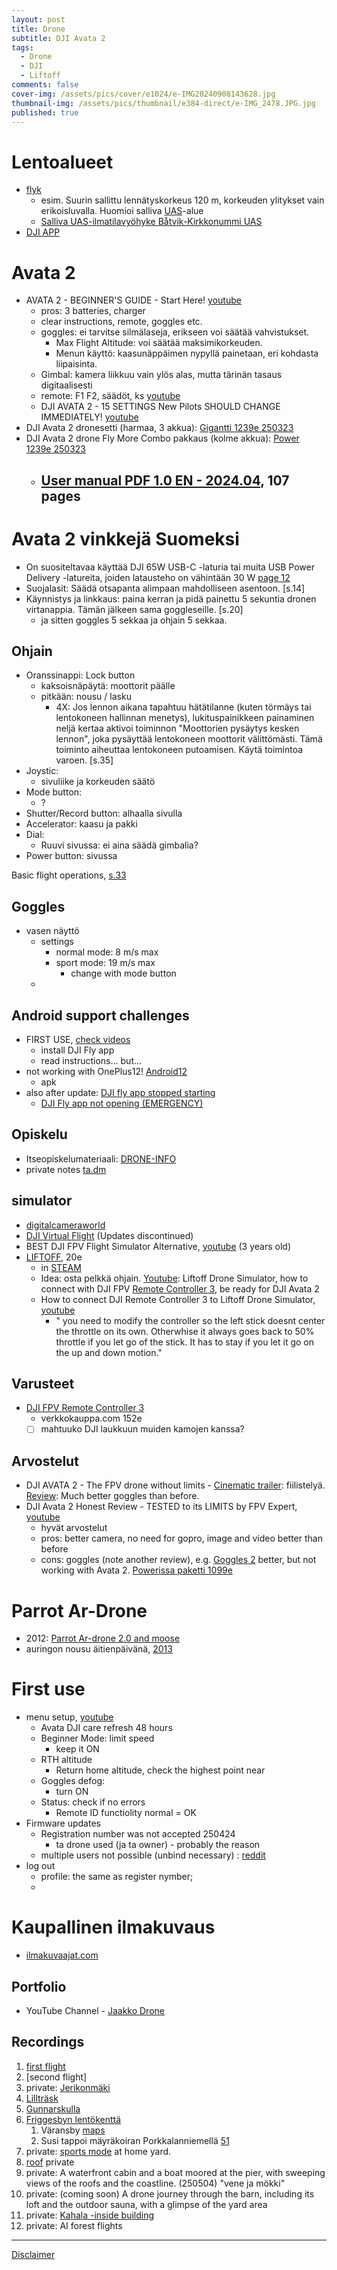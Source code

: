 ```yaml
---
layout: post
title: Drone
subtitle: DJI Avata 2
tags:
  - Drone
  - DJI
  - Liftoff
comments: false
cover-img: /assets/pics/cover/e1024/e-IMG20240908143628.jpg
thumbnail-img: /assets/pics/thumbnail/e384-direct/e-IMG_2478.JPG.jpg
published: true
---
```



# Lentoalueet

- [flyk](https://flyk.com/map?drone&lang=fi#p=9.48/60.1233/24.4656)
  - esim. Suurin sallittu lennätyskorkeus 120 m, korkeuden ylitykset vain erikoisluvalla. Huomioi salliva [UAS](https://droneinfo.fi/fi/uas-ilmatilavyohykkeet?group=tilapainensallivauas&limit=100&offset=0&query=&sort=title.sort)-alue
  - [Salliva UAS-ilmatilavyöhyke Båtvik-Kirkkonummi UAS](https://droneinfo.fi/fi/ajankohtaista/salliva-uas-ilmatilavyohyke-batvik-kirkkonummi-uas-422022-322023)
- [DJI APP](https://www.dji.com/fi/downloads/djiapp/dji-fly)

# Avata 2

- AVATA 2 - BEGINNER'S GUIDE - Start Here! [youtube](https://www.youtube.com/watch?v=r6dWuN2DiIA)
  - pros: 3 batteries, charger
  - clear instructions, remote, goggles etc.
  - goggles: ei tarvitse silmälaseja, erikseen voi säätää vahvistukset.
    - Max Flight Altitude: voi säätää maksimikorkeuden.
    - Menun käyttö: kaasunäppäimen nypyllä painetaan, eri kohdasta liipaisinta. 
  - Gimbal: kamera liikkuu vain ylös alas, mutta tärinän tasaus digitaalisesti
  - remote: F1 F2, säädöt, ks [youtube](https://youtu.be/r6dWuN2DiIA?si=SXWsGXK4R2GwMEKn&t=1588)
  - DJI AVATA 2 - 15 SETTINGS New Pilots SHOULD CHANGE IMMEDIATELY! [youtube](https://www.youtube.com/watch?v=YoFFb5Ukc8s)
- DJI Avata 2 dronesetti (harmaa, 3 akkua): [Gigantti 1239e 250323](https://www.gigantti.fi/product/urheilu-ja-vapaa-aika/dronet-ja-tarvikkeet/dronet/dji-avata-2-dronesetti-harmaa-3-akkua/772336)
- DJI Avata 2 drone Fly More Combo pakkaus (kolme akkua): [Power 1239e 250323](https://www.power.fi/puhelimet-ja-kamerat/dronet-ja-tarvikkeet/dronet/dji-avata-2-drone-fly-more-combo-pakkaus-kolme-akkua/p-3219717/?utm_source=vertaa_fi&utm_medium=cpc&utm_term=%5B90253-3219717%5D%5B9bb3e37a-4c16-4b83-ad2c-6c03700574f5%5D)
  - [User manual PDF 1.0 EN - 2024.04](https://dl.djicdn.com/downloads/DJI_Avata_2/UM/DJI_Avata_2_User_Manual_v1.0_en.pdf), 107 pages
    - 

# Avata 2 vinkkejä Suomeksi

- On suositeltavaa käyttää DJI 65W USB-C -laturia tai muita USB Power Delivery -latureita, joiden latausteho on vähintään 30 W [page 12](https://dl.djicdn.com/downloads/DJI_Avata_2/UM/DJI_Avata_2_User_Manual_v1.0_en.pdf)
- Suojalasit: Säädä otsapanta alimpaan mahdolliseen asentoon. [s.14]
- Käynnistys ja linkkaus: paina kerran ja pidä painettu 5 sekuntia dronen virtanappia. Tämän jälkeen sama goggleseille. [s.20]
  - ja sitten goggles 5 sekkaa ja ohjain 5 sekkaa.

## Ohjain

- Oranssinappi: Lock button
  - kaksoisnäpäytä: moottorit päälle
  - pitkään: nousu / lasku
    - 4X: Jos lennon aikana tapahtuu hätätilanne (kuten törmäys tai lentokoneen hallinnan menetys), lukituspainikkeen painaminen neljä kertaa aktivoi toiminnon "Moottorien pysäytys kesken lennon", joka pysäyttää lentokoneen moottorit välittömästi. Tämä toiminto aiheuttaa lentokoneen putoamisen. Käytä toimintoa varoen. [s.35]
- Joystic:
  - sivuliike ja korkeuden säätö
- Mode button:
  - ?
- Shutter/Record button: alhaalla sivulla
- Accelerator: kaasu ja pakki
- Dial:
  - Ruuvi sivussa: ei aina säädä gimbalia?
- Power button: sivussa 

Basic flight operations, [s.33](https://dl.djicdn.com/downloads/DJI_Avata_2/UM/DJI_Avata_2_User_Manual_v1.0_en.pdf)

## Goggles

- vasen näyttö
  - settings 
    - normal mode: 8 m/s max
    - sport mode: 19 m/s max
      - change with mode button
  - 


## Android support challenges

- FIRST USE, [check videos](https://s.dji.com/guide71)
  - install DJI Fly app
  - read instructions... but...
- not working with OnePlus12! [Android12](https://forum.dji.com/thread-271480-1-1.html)
  - apk
- also after update: [DJI fly app stopped starting](https://forum.dji.com/forum.php?mod=viewthread&tid=271142#pid2821846)
  - [DJI Fly app not opening (EMERGENCY)](https://forum.dji.com/forum.php?mod=viewthread&tid=271490)

## Opiskelu

- Itseopiskelumateriaali: [DRONE-INFO](https://www.droneinfo.fi/fi/droneinfo-etusivu)
- private notes [ta.dm](https://docs.google.com/document/d/1b2KKc4bwZDa0461j9AJmMpFv0ErxVyMuxUONktVWoEE/edit?usp=sharing)

## simulator

- [digitalcameraworld](https://www.digitalcameraworld.com/news/try-dji-avata-2-before-you-buy-and-do-stunts-djis-free-simulator-is-fun-but)
- [DJI Virtual Flight](https://www.dji.com/fi/downloads/softwares/dji-virtual-flight) (Updates discontinued)
- BEST DJI FPV Flight Simulator Alternative, [youtube](https://www.youtube.com/watch?v=WdZzAiKVKiM) (3 years old)
- [LIFTOFF](https://www.liftoff-game.com/), 20e
  - in [STEAM](https://store.steampowered.com/app/410340/Liftoff_FPV_Drone_Racing/)
  - Idea: osta pelkkä ohjain. [Youtube](https://www.youtube.com/watch?v=0HrGU1uij8c): Liftoff Drone Simulator, how to connect with DJI FPV [Remote Controller 3](https://www.verkkokauppa.com/fi/product/928180/DJI-FPV-Remote-Controller-3), be ready for DJI Avata 2
  - How to connect DJI Remote Controller 3 to Liftoff Drone Simulator, [youtube](https://www.youtube.com/watch?v=1IECDwrqaMI)
    - " you need to modify the controller so the left stick doesnt center the throttle on its own. Otherwhise it always goes back to 50% throttle if you let go of the stick. It has to stay if you let it go on the up and down motion."

## Varusteet

- [DJI FPV Remote Controller 3](https://www.verkkokauppa.com/fi/product/928180/DJI-FPV-Remote-Controller-3)
  - verkkokauppa.com 152e
  - [ ] mahtuuko DJI laukkuun muiden kamojen kanssa?

## Arvostelut

- DJI AVATA 2 - The FPV drone without limits - [Cinematic trailer](https://www.youtube.com/watch?v=InXSW569ElA): fiilistelyä. [Review](https://www.youtube.com/watch?v=rTNDEUOHKVI): Much better goggles than before.
- DJI Avata 2 Honest Review - TESTED to its LIMITS by FPV Expert, [youtube](https://www.youtube.com/watch?v=-d__qJ6PQMU)
  - hyvät arvostelut
  - pros: better camera, no need for gopro, image and video better than before
  - cons: goggles (note another review), e.g. [Goggles 2](https://www.dji.com/fi/support/product/goggles-2) better, but not working with Avata 2. [Powerissa paketti 1099e](https://www.power.fi/puhelimet-ja-kamerat/dronet-ja-tarvikkeet/dronet/dji-avata-pro-view-combo-pakkaus-dji-goggles-2/)


# Parrot Ar-Drone

- 2012: [Parrot Ar-drone 2.0 and moose](https://youtu.be/udDuCVtX2AM)
- auringon nousu äitienpäivänä, [2013](https://youtu.be/Vmkz39Exa9g)


# First use

- menu setup, [youtube](https://www.youtube.com/watch?v=RekbzY9XKHM)
  - Avata DJI care refresh 48 hours
  - Beginner Mode: limit speed
    - keep it ON
  - RTH altitude
    - Return home altitude, check the highest point near
  - Goggles defog:
    - turn ON
  - Status: check if no errors
    - Remote ID functiolity normal = OK
- Firmware updates
  - Registration number was not accepted 250424
    - ta drone used (ja ta owner) - probably the reason
  - multiple users not possible (unbind necessary) : [reddit](https://www.reddit.com/r/dji/comments/118jejs/connecting_avata_to_two_different_accounts/?rdt=59668)
- log out
  - profile: the same as register nymber;
  - 


# Kaupallinen ilmakuvaus

- [ilmakuvaajat.com](https://ilmakuvaajat.com/aloita-kaupallinen-drone-lennatys/)


## Portfolio

- YouTube Channel - [Jaakko Drone](https://www.youtube.com/@JaakkoDrone)

## Recordings

1. [first flight](https://youtu.be/SJRxWgkjfRE?si=NOdhXXo2d9-CMql2)
2. [second flight]
3. private: [Jerikonmäki](https://youtu.be/wOu2fvOm9LU)
4. [Lillträsk](https://youtu.be/FPfVVOcCDPY)
5. [Gunnarskulla](https://youtu.be/VlIbeoyAseQ)
6. [Friggesbyn lentökenttä](https://youtu.be/2oLeTWjkZDE)
   1. Väransby [maps](https://maps.app.goo.gl/dBtYhXFjVXQ5bNfNA)
   2. Susi tappoi mäyräkoiran Porkkalanniemellä [51](https://www.viisykkonen.fi/uutiset/susi-tappoi-m%C3%A4yr%C3%A4koiran-porkkalanniemell%C3%A4)
7. private: [sports mode](https://youtu.be/yH5KBh1C-ss) at home yard. 
8. [roof](https://youtu.be/S6NrBtm25cs) private
9.  private: A waterfront cabin and a boat moored at the pier, with sweeping views of the roofs and the coastline. (250504) "vene ja mökki"
10. private: (coming soon) A drone journey through the barn, including its loft and the outdoor sauna, with a glimpse of the yard area
11. private: [Kahala -inside building](https://youtu.be/IHaeRqbUnP0?si=JRa0a8t5greGu1NF) 
12. private: AI forest flights

---

[Disclaimer](https://talonendm.github.io/disclaimer)

